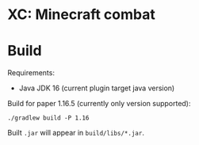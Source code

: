 # XC: Minecraft combat

# Build
Requirements:
- Java JDK 16 (current plugin target java version)

Build for paper 1.16.5 (currently only version supported):
```
./gradlew build -P 1.16
```
Built `.jar` will appear in `build/libs/*.jar`.
